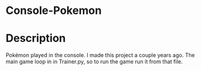 # Console-Pokemon
# Description
Pokémon played in the console. I made this project a couple years ago.
The main game loop in in Trainer.py, so to run the game run it from that file.
